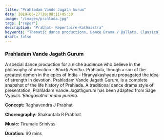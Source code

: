 ```yaml
---
title: "Prahladam Vande Jagath Gurum"
date: 2019-06-27T20:08:11+05:30
image: "/images/prahlada.jpg"
tags: ["reper"]
description: "Prabhat- Repertoire-Kathaastra"
keywords: "Thematic dance productions, Dance Drama / Ballets, Classical dance sequences."
draft: false
---
```


### Prahladam Vande Jagath Gurum

A special dance production for a niche audience who believe in the philosophy of devotion - _Bhakti Pantha._ Prahlada, though a son of the greatest demon in the epics of India - Hiranyakashyapu propagated the idea of strength in devotion. Prahladam Vande Jagath Gurum, is a complete snapshot of the life history of Prahlada. A traditional dance drama style of presentation, Prahladam Vande Jagathgurum has been adapted from Sage Vyasa’s ‘_Bhagavatha’ maha purana._

**Concept:** Raghavendra J Prabhat

**Choreography:** Shakuntala R Prabhat

**Music:** Tirumale Srinivas

**Duration:** 60 mins
